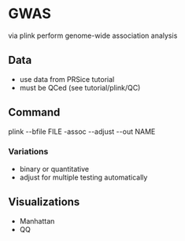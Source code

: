 # GWAS
via plink perform genome-wide association analysis

## Data
- use data from PRSice tutorial
- must be QCed (see tutorial/plink/QC)

## Command
plink --bfile FILE -assoc --adjust --out NAME

### Variations
- binary or quantitative
- adjust for multiple testing automatically

## Visualizations
- Manhattan
- QQ
